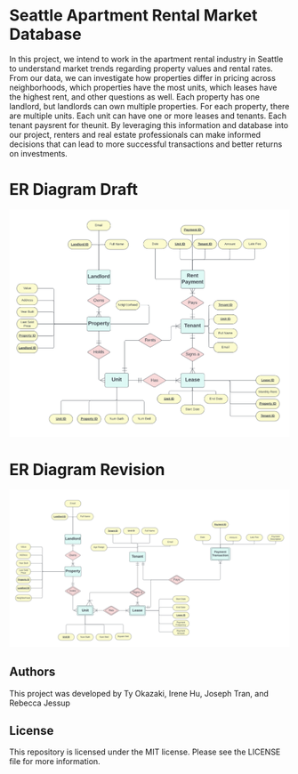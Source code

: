 # Seattle Apartment Rental Market Database
In this project, we intend to work in the apartment rental industry in Seattle to understand market trends regarding property values and rental rates. From our data, we can investigate how properties differ in pricing across neighborhoods, which properties have the most units, which leases have the highest rent, and other questions as well. Each property has one landlord, but landlords can own multiple properties. For each property, there are multiple units. Each unit can have one or more leases and tenants. Each tenant paysrent for theunit. By leveraging this information and database into our project, renters and real estate professionals can make informed decisions that can lead to more successful transactions and better returns on investments.

# ER Diagram Draft
![alt text](https://github.com/tokazakiuw/INFO330_AA1/blob/main/img/ERD%20Draft.png)


# ER Diagram Revision
![alt text](https://github.com/tokazakiuw/INFO330_AA1/blob/main/img/ERD%20Revised.png)

## Authors
This project was developed by Ty Okazaki, Irene Hu, Joseph Tran, and Rebecca Jessup

## License
This repository is licensed under the MIT license. Please see the LICENSE file for more information.
